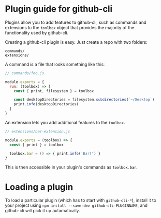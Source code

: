 # Plugin guide for github-cli

Plugins allow you to add features to github-cli, such as commands and
extensions to the `toolbox` object that provides the majority of the functionality
used by github-cli.

Creating a github-cli plugin is easy. Just create a repo with two folders:

```
commands/
extensions/
```

A command is a file that looks something like this:

```js
// commands/foo.js

module.exports = {
  run: (toolbox) => {
    const { print, filesystem } = toolbox

    const desktopDirectories = filesystem.subdirectories(`~/Desktop`)
    print.info(desktopDirectories)
  }
}
```

An extension lets you add additional features to the `toolbox`.

```js
// extensions/bar-extension.js

module.exports = (toolbox) => {
  const { print } = toolbox

  toolbox.bar = () => { print.info('Bar!') }
}
```

This is then accessible in your plugin's commands as `toolbox.bar`.

# Loading a plugin

To load a particular plugin (which has to start with `github-cli-*`),
install it to your project using `npm install --save-dev github-cli-PLUGINNAME`,
and github-cli will pick it up automatically.
